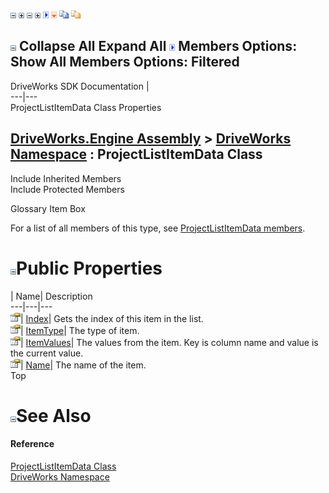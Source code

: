 ![](dotnetimages/collapse.gif) ![](dotnetimages/expand.gif) ![](dotnetimages/collapse.gif) ![](dotnetimages/expand.gif) ![](dotnetimages/drpdown.gif) ![](dotnetimages/drpdown_orange.gif) ![](dotnetimages/copycode.gif) ![](dotnetimages/copycodeHighlight.gif)

![](dotnetimages/collapse.gif) Collapse All Expand All ![](dotnetimages/drpdown.gif) Members Options: Show All  Members Options: Filtered   
---  
DriveWorks SDK Documentation  |   
---|---  
ProjectListItemData Class Properties   
  
[DriveWorks.Engine Assembly](topic2156.md) > [DriveWorks Namespace](topic2159.md) : ProjectListItemData Class  
---  
  
Include Inherited Members    
Include Protected Members    


Glossary Item Box

For a list of all members of this type, see [ProjectListItemData members](topic4556.md).

# ![](dotnetimages/collapse.gif)Public Properties

| Name| Description  
---|---|---  
![Public Property](dotnetimages/publicProperty.gif)| [Index](topic4564.md)| Gets the index of this item in the list.   
![Public Property](dotnetimages/publicProperty.gif)| [ItemType](topic4565.md)| The type of item.   
![Public Property](dotnetimages/publicProperty.gif)| [ItemValues](topic4566.md)| The values from the item. Key is column name and value is the current value.   
![Public Property](dotnetimages/publicProperty.gif)| [Name](topic4567.md)| The name of the item.   
Top

# ![](dotnetimages/collapse.gif)See Also

#### Reference

[ProjectListItemData Class](topic4555.md)   
[DriveWorks Namespace](topic2159.md)



